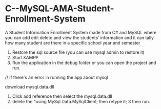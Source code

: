# C--MySQL-AMA-Student-Enrollment-System
A Student Information Enrollment System made from C# and MySQL where you can add edit delete and view the students' information and it can tally how many student are there in a specific school year and semester


1. Restore the sql source file (you can use mysql admin to restore it)
2. Start XAMPP
3. Run the application in the debug folder or you can open the project and run.

// if there's an error in running the app about mysql

download mysql.data.dll

1. Click add reference then select the mysql.data.dll
2. delete the "using MySql.Data.MySqlClient; then retype it;
3 then run.

